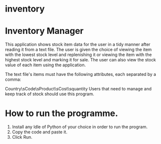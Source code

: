 # inventory

# Inventory Manager

This application shows stock item data for the user in a tidy manner after reading it from a text file. The user is given the choice of viewing the item with the lowest stock level and replenishing it or viewing the item with the highest stock level and marking it for sale. The user can also view the stock value of each item using the application.

The text file's items must have the following attributes, each separated by a comma:

Country\sCode\sProduct\sCost\squantity
Users that need to manage and keep track of stock should use this program.

# How to run the programme.

1. Install any ldle of Python of your choice in order to run the program.
2. Copy the code and paste it.
3. Click Run.
